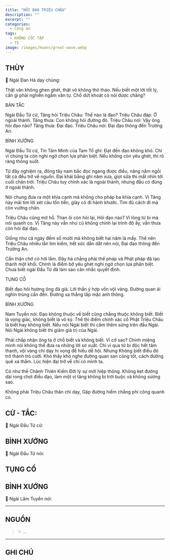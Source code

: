 ```yaml
---
title: "HỎI ĐẠO TRIỆU CHÂU"
description: ""
excerpt: ""
categories:
  - Công án
tags:
  - KHÔNG CỐC TẬP
  - TS 
image: /images/koans/great-wave.webp
---
```


## THÙY

📢 Ngài Đan Hà dạy chúng:

Thật văn không ghen ghét, thật võ không thô tháo. Nếu biết một lời tốt lý, cần gì phải nghiền ngẫm văn tự. Chỗ dứt khoát có nói được chăng?

BẢN TẮC

Ngài Đầu Tử cử, Tăng hỏi Triệu Châu: Thế nào là đạo?
Triệu Châu đáp: Ở ngoài thành.
Tăng thưa: Con không hỏi đường đó.
Triệu Châu nói: Vậy ông hỏi đạo nào?
Tăng thưa: Đại đạo.
Triệu Châu nói: Đại đạo thông đến Trường An.

BÌNH XƯỚNG

Ngài Đầu Tử cử, Tín Tâm Minh của Tam Tổ ghi: Đạt đến đạo không khó. Chỉ vì chúng ta còn nghi ngờ chọn lựa phân biệt. Nếu không còn yêu ghét, thì rõ ràng thông suốt.

Từ đây nghiệm ra, đông tây nam bắc đọc ngang được điều, năng nắm ngồi tất cả đều trở về nguồn. Đại khái bằng ghi năm xưa, giọt sữa thì mất nhìn tới cuối chân trời. Triệu Châu tuy chính xác là ngoài thành, nhưng đầu có đúng ở ngoài thành.

Nói chung đưa ra một khía cạnh mà không cho pháp ba khía cạnh. Vị Tăng này mãi tìm lời xét câu tốn tiễn, giày cỏ đi hành khước. Tìm đủ cách đi mà còn vướng chân.

Triệu Châu cũng mờ hồ. Than ôi còn hỏi lại, Hỏi đạo nào? Vì lòng từ bi mà nói quanh co. Vị Tăng này vẫn như cũ không chỉnh lại trình độ ấy, vẫn thưa còn hỏi đại đạo.

Giống như cả ngày đếm số mười mà không biết hai năm là mấy. Thế nên Triệu Châu nhiều lần tìm kiếm, hết sức dẫn dắt nên nói, Đại đạo thông đến Trường An.

Cẩn thận chớ có hời lắm. Đây há chẳng phải thế pháp và Phật pháp đã tạo thành một khối. Chính là điểm bỡ yêu ghét nghi ngờ chọn lựa phân biệt. Chưa biết ngài Đầu Tử đã làm sao cân nhắc quyết định.

TỤNG CỔ

Biết đạo hỏi hương ông đã già.
Lời thần ý hợp vốn vội vàng.
Đường quan ải nghìn trùng cần đến.
Đường xa thẳng tắp mặc anh thông.

BÌNH XƯỚNG

Nam Tuyền nói: Đạo không thuộc về biết cũng chẳng thuộc không biết. Biết là vọng giác, không biết là vô ký. Thế thì điểm chính xác cổ Phật Triệu Châu là biết hay không biết. Nếu nói Ngài biết thì cắm thêm sừng trên đầu Ngài. Nói Ngài không biết thì giảm giá trị của Ngài.

Phải chấp nhận ông ta ở chỗ biết và không biết. Vì cớ sao? Chính miệng mình nói không thể đưa ra những lời sơ xuất. Chỉ vì qua tứ bi độc hết tâm thanh, vội vàng chỉ dạy hi vọng để hiểu dễ hội. Nhưng Không biết điều đó trở thành trò cười. Khó thấy khó nghe đường quan san cũng tốt, cách đường quê xá thẳm. Lúc hiện đại trở về chỉ có mình ta.

Có như thế Chánh Thiên Kiếm Đới lý sự mới hiệp thông. Không kẹt đường dài rong chơi điều đạo, làm một vị tăng không bị trời buộc và không sương sao.

Không phải Triệu Châu thân chỉ dạy,
Gặp đường hiểm chẳng phí công quanh co.

## CỬ - TẮC:

📢 Ngài Đầu Tử cử:

> 

## BÌNH XƯỚNG

📢 Ngài Đầu Tử nói:


## TỤNG CỔ

> 

## BÌNH XƯỚNG

📢 Ngài Lâm Tuyền nói:



<hr class="blog-rule" />

## NGUỒN

> ✨ ...

<hr class="blog-rule" />

## GHI CHÚ

[^1]: ⭐️ <a href="/masters/Baizhang-Huaihai" target="_blank">🔗 TS </a>


